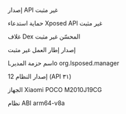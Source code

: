إصدار API
غير مثبت

حماية استدعاء Xposed API
غير مثبت

غلاف Dex المحسّن
غير مثبت

إصدار إطار العمل
غير مثبت

Lاسم حزمة المديرo
org.lsposed.manager

إصدار النظام
12 (API ٣١)

الجهاز
Xiaomi POCO M2010J19CG 

نظام ABI
arm64-v8a

